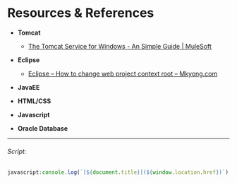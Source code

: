 # Resources & References
* __Tomcat__
  * [The Tomcat Service for Windows - An Simple Guide | MuleSoft](https://www.mulesoft.com/tcat/tomcat-service)

* __Eclipse__
  * [Eclipse – How to change web project context root – Mkyong.com](https://www.mkyong.com/eclipse/eclipse-how-to-change-web-project-context-root/)

* __JavaEE__

* __HTML/CSS__

* __Javascript__

* __Oracle Database__

---
###### Script:
```javascript
javascript:console.log(`[${document.title}](${window.location.href})`);
```
